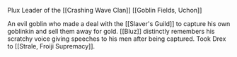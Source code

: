Plux
Leader of the [[Crashing Wave Clan]]
[[Goblin Fields, Uchon]]

An evil goblin who made a deal with the [[Slaver's Guild]] to capture his own goblinkin and sell them away for gold. [[Bluz]] distinctly remembers his scratchy voice giving speeches to his men after being captured. 
Took Drex to [[Strale, Froiji Supremacy]].